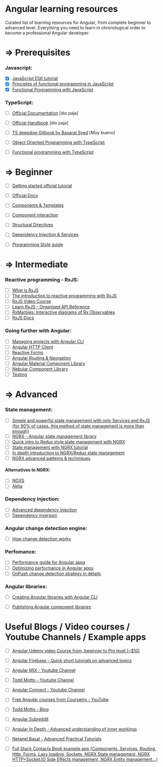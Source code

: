 # Angular learning resources

Curated list of learning resources for Angular, from complete beginner to advanced level.
Everything you need to learn in chronological order to become a professional Angular developer.

# ⇒ Prerequisites 

### Javascript:

- [X] [JavaScript ES6 tutorial](https://codeburst.io/es6-tutorial-for-beginners-5f3c4e7960be)
- [X] [Principles of functional programming in JavaScript](https://flaviocopes.com/javascript-functional-programming/)
- [X] [Functional Programming with JavaScript](https://codeburst.io/functional-programming-in-javascript-e57e7e28c0e5)

### TypeScript:

- [ ] [Official Documentation](https://www.typescriptlang.org/docs/home.html) [dio paja]
- [ ] [Official Handbook](https://www.typescriptlang.org/docs/handbook/basic-types.html) [dio paja]
- [ ] [TS deepdive Gitbook by Basarat Syed](https://basarat.gitbooks.io/typescript/) [Muy bueno]
- [ ] [Object Oriented Programming with TypeScript](http://rachelappel.com/write-object-oriented-javascript-with-typescript/)
- [ ] [Functional programming with TypeScript](https://vsavkin.com/functional-typescript-316f0e003dc6)


# ⇒ Beginner
- [ ] [Getting started official tutorial](https://angular.io/tutorial)
- [ ] [Official Docs](https://angular.io)
- [ ] [Components & Templates](https://angular.io/guide/displaying-data)
- [ ] [Component interaction](https://angular.io/guide/component-interaction)
- [ ] [Structural Directives](https://angular.io/guide/structural-directives)
- [ ] [Dependency Injection & Services](https://angular.io/guide/architecture-services)
- [ ] [Programming Style guide](https://angular.io/guide/styleguide)


# ⇒ Intermediate

### Reactive programming - RxJS:
- [ ] [What is RxJS](https://css-tricks.com/animated-intro-rxjs)
- [ ] [The introduction to reactive programming with RxJS](https://gist.github.com/staltz/868e7e9bc2a7b8c1f754)
- [ ] [RxJS Video Course](https://www.youtube.com/watch?v=Tux1nhBPl_w)
- [ ] [Learn RxJS - Organised API Reference](https://www.learnrxjs.io/)
- [ ] [RxMarbles: Interactive diagrams of Rx Observables](http://rxmarbles.com/)
- [ ] [RxJS Docs](https://rxjs-dev.firebaseapp.com/)

### Going further with Angular:
- [ ] [Managing projects with Angular CLI](https://github.com/angular/angular-cli/wiki)
- [ ] [Angular HTTP Client](https://angular.io/guide/http)
- [ ] [Reactive Forms](https://angular.io/guide/reactive-forms)
- [ ] [Angular Routing & Navigation](https://angular.io/guide/router)
- [ ] [Angular Material Component Library](https://material.angular.io/)
- [ ] [Nebular Component Library](https://akveo.github.io/nebular/)
- [ ] [Testing](https://angular.io/guide/testing)

# ⇒ Advanced

### State management:
- [ ] [Simple and powerful state management with only Services and RxJS (for 90% of cases, this method of state management is more than enough)](https://dev.to/avatsaev/simple-state-management-in-angular-with-only-services-and-rxjs-41p8)
- [ ] [NGRX - Angular state management library](https://github.com/ngrx/platform)
- [ ] [Quick intro to Redux style state management with NGRX](https://www.youtube.com/watch?v=f97ICOaekNU)
- [ ] [State management with NGRX tutorial](https://coursetro.com/posts/code/151/Angular-Ngrx-Store-Tutorial---Learn-Angular-State-Management)
- [ ] [In depth introduction to NGRX/Redux state management](https://medium.com/@bencabanes/redux-introduction-with-ngrx-part-1-store-application-state-2c47c35376ea)
- [ ] [NGRX advanced patterns & techniques](https://blog.nrwl.io/ngrx-patterns-and-techniques-f46126e2b1e5)

#### Alternatives to NGRX:

- [ ] [NGXS](https://github.com/ngxs/store)
- [ ] [Akita](https://netbasal.gitbook.io/akita/entity-store/blog-posts)

### Dependency injection:
 - [ ] [Advanced dependency injection](https://angular.io/guide/dependency-injection-providers)
 - [ ] [Dependency inversion](https://netbasal.com/demystifying-the-dependency-inversion-principle-in-angular-a2daca9b05ee)
 
### Angular change detection engine:
- [ ] [How change detection works](https://blog.thoughtram.io/angular/2016/02/22/angular-2-change-detection-explained.html)


### Perfomance:
- [ ] [Performance guide for Angular apps](https://blog.angular.io/3-tips-for-angular-runtime-performance-from-the-real-world-d467fbc8f66e)
- [ ] [Optimizing performance in Angular apps](https://netbasal.com/optimizing-the-performance-of-your-angular-application-f222f1c16354)
- [ ] [OnPush change detection strategy in details](https://netbasal.com/a-comprehensive-guide-to-angular-onpush-change-detection-strategy-5bac493074a4)

### Angular libraries:

- [ ] [Creating Angular libraries with Angular CLI](https://blog.angulartraining.com/create-your-own-libraries-with-angular-cli-7b434600bbb7)
- [ ] [Publishing Angular component libraries](https://medium.com/@faxemaxee/building-and-publishing-angular-libraries-using-angular-cli-140057d21101)


# Useful Blogs / Video courses / Youtube Channels / Example apps

- [ ] [Angular Udemy video Course from, beginner to Pro level (~$10)](https://www.udemy.com/the-complete-guide-to-angular-2/)
- [ ] [Angular Firebase - Quick short tutorials on advanced topics](https://www.youtube.com/channel/UCsBjURrPoezykLs9EqgamOA)
- [ ] [Angular MIX - Youtube Channel](https://www.youtube.com/channel/UCnUpEUN4V3iJxoUximdr6Nw/videos)
- [ ] [Todd Motto - Youtube Channel](https://www.youtube.com/channel/UCNtFk-g4CCmXMYL4pYNmoEA/videos)
- [ ] [Angular Connect - Youtube Channel](https://www.youtube.com/channel/UCzrskTiT_ObAk3xBkVxMz5g/videos)
- [ ] [Free Angular courses from Coursetro - YouTube](http://www.youtube.com/user/designcourse)
- [ ] [Todd Motto - Blog](https://toddmotto.com/)
- [ ] [Angular Subreddit](https://www.reddit.com/r/Angular2/)
- [ ] [Angular In Depth - Advanced understanding of inner workings](https://blog.angularindepth.com/)
- [ ] [Netanel Basal - Advanced Practical Tutorials](https://netbasal.com/@NetanelBasal)
- [ ] [Full Stack Contacts Book example app (Components, Services, Routing, Http, Forms, Lazy loading, Sockets, NGRX State management, NGRX HTTP+Socket.IO Side Effects management, NGRX Entity management...)](https://github.com/avatsaev/angular-contacts-app-example)





